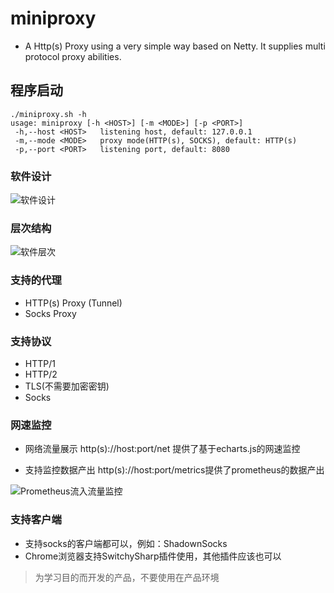 # miniproxy
- A Http(s) Proxy using a very simple way based on Netty. It supplies
multi protocol proxy abilities.

## 程序启动
```
./miniproxy.sh -h
usage: miniproxy [-h <HOST>] [-m <MODE>] [-p <PORT>]
 -h,--host <HOST>   listening host, default: 127.0.0.1
 -m,--mode <MODE>   proxy mode(HTTP(s), SOCKS), default: HTTP(s)
 -p,--port <PORT>   listening port, default: 8080
```

### 软件设计
![软件设计](https://images.gitee.com/uploads/images/2021/0701/174633_7def4ba6_9021305.jpeg "software design.jpg")

### 层次结构
![软件层次](https://images.gitee.com/uploads/images/2021/0701/174840_87243eb2_9021305.jpeg "software layer.jpg")

### 支持的代理
- HTTP(s) Proxy (Tunnel)
- Socks Proxy

### 支持协议
- HTTP/1
- HTTP/2
- TLS(不需要加密密钥)
- Socks

### 网速监控
- 网络流量展示
  http(s)://host:port/net 提供了基于echarts.js的网速监控
  
- 支持监控数据产出
  http(s)://host:port/metrics提供了prometheus的数据产出

![Prometheus流入流量监控](https://gitee.com/gosimple/miniproxy/blob/main/ScreenShot1.png "流量监控")

### 支持客户端
- 支持socks的客户端都可以，例如：ShadownSocks
- Chrome浏览器支持SwitchySharp插件使用，其他插件应该也可以




> 为学习目的而开发的产品，不要使用在产品环境